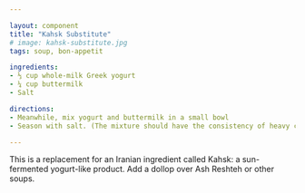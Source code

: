 ```yaml
---

layout: component
title: "Kahsk Substitute"
# image: kahsk-substitute.jpg
tags: soup, bon-appetit

ingredients:
- ⅓ cup whole-milk Greek yogurt
- ¼ cup buttermilk
- Salt

directions:
- Meanwhile, mix yogurt and buttermilk in a small bowl
- Season with salt. (The mixture should have the consistency of heavy cream.)

---
```

This is a replacement for an Iranian ingredient called Kahsk: a sun-fermented yogurt-like product.
Add a dollop over Ash Reshteh or other soups.

